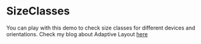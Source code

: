 # SizeClasses
You can play with this demo to check size classes for different devices and orientations.
Check my blog about Adaptive Layout [here](http://guanshanliu.typed.com/blog/adaptive-layout-part-1)
